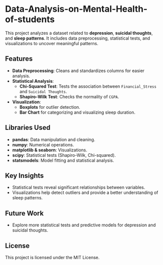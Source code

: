 # Data-Analysis-on-Mental-Health-of-students

This project analyzes a dataset related to **depression**, **suicidal thoughts**, and **sleep patterns**. It includes data preprocessing, statistical tests, and visualizations to uncover meaningful patterns.

## Features
- **Data Preprocessing**: Cleans and standardizes columns for easier analysis.
- **Statistical Analysis**:
  - **Chi-Squared Test**: Tests the association between `Financial_Stress` and `Suicidal Thoughts`.
  - **Shapiro-Wilk Test**: Checks the normality of `CGPA`.
- **Visualization**:
  - **Boxplots** for outlier detection.
  - **Bar Chart** for categorizing and visualizing sleep duration.

## Libraries Used
- **pandas**: Data manipulation and cleaning.
- **numpy**: Numerical operations.
- **matplotlib & seaborn**: Visualizations.
- **scipy**: Statistical tests (Shapiro-Wilk, Chi-squared).
- **statsmodels**: Model fitting and statistical analysis.

## Key Insights
- Statistical tests reveal significant relationships between variables.
- Visualizations help detect outliers and provide a better understanding of sleep patterns.

## Future Work
- Explore more statistical tests and predictive models for depression and suicidal thoughts.

## License
This project is licensed under the MIT License.

